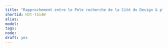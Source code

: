 ```yaml
---
title: "Rapprochement entre le Pole recherche de la Cité du Design & plusieurs labos de la MYNE"
shortid: HJt-t5i4W
alias: 
model: 
tags: 
node: 
draft: yes
--- 
```

 